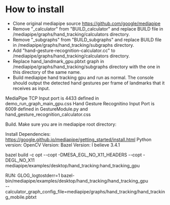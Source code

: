# How to install

- Clone original mediapipe source https://github.com/google/mediapipe
- Remove "_calculator" from "BUILD_calculator" and replace BUILD file in /mediapipe/graphs/hand_tracking/calculators directory.
- Remove "_subgraphs" from "BUILD_subgraphs" and replace BUILD file in /mediapipe/graphs/hand_tracking/subgraphs directory.
- Add "hand-gesture-recognition-calculator.cc" to /mediapipe/graphs/hand_tracking/calculators directory.
- Replace hand_landmark_gpu.pbtxt graph in /mediapipe/graphs/hand_tracking/subgraphs directory with the one in this directory of the same name.
- Build mediapipe hand tracking gpu and run as normal. The console should output the detected hand gestures per frame of landmarks that it receives as input.



MediaPipe TCP Input port is 4433 defined in demo_run_graph_main_gpu.css
Hand Gesture Recognitino Input Port is 6009 defined in GestureModule.py and hand_gesture_recognition_calculator.css

Build. Make sure you are in mediapipe root directory: 

Install Dependencies:
https://google.github.io/mediapipe/getting_started/install.html
Python version: 
OpenCV Version: 
Bazel Version:  I believe 3.4.1

bazel build -c opt --copt -DMESA_EGL_NO_X11_HEADERS --copt -DEGL_NO_X11 \
  mediapipe/examples/desktop/hand_tracking:hand_tracking_gpu



  RUN: 
GLOG_logtostderr=1 bazel-bin/mediapipe/examples/desktop/hand_tracking/hand_tracking_gpu \
  --calculator_graph_config_file=mediapipe/graphs/hand_tracking/hand_tracking_mobile.pbtxt